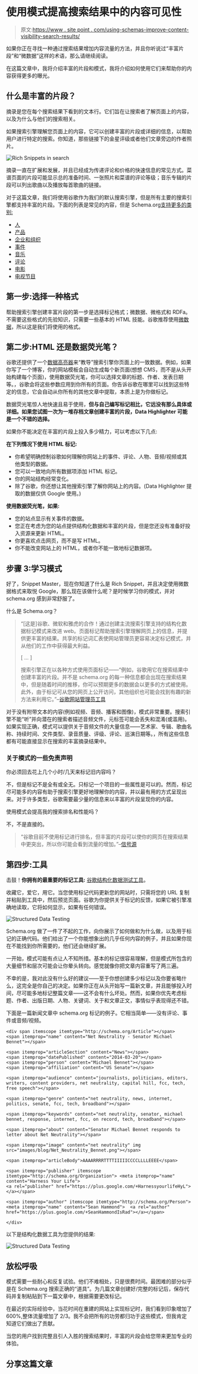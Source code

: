 # 使用模式提高搜索结果中的内容可见性

> 原文:[https://www . site point . com/using-schemas-improve-content-visibility-search-results/](https://www.sitepoint.com/using-schemas-improve-content-visibility-search-results/)

如果你正在寻找一种通过搜索结果增加内容流量的方法，并且你听说过“丰富片段”和“微数据”这样的术语，那么请继续阅读。

在这篇文章中，我将介绍丰富的片段和模式，我将介绍如何使用它们来帮助你的内容获得更多的曝光。

## 什么是丰富的片段？

摘录是您在每个搜索结果下看到的文本行。它们旨在让搜索者了解页面上的内容，以及为什么与他们的搜索相关。

如果搜索引擎理解您页面上的内容，它可以创建丰富的片段或详细的信息，以帮助用户进行特定的搜索。你知道，那些链接下的金星评级或者他们文章旁边的作者照片。

![Rich Snippets in search](../Images/9a3c908ddbbc7918fa84e9cf166dbf36.png)

摘录一直在扩展和发展，并且已经成为传递评论和价格的快速信息的常见方式。菜谱页面的片段可能显示总的准备时间、一张照片和菜谱的评论等级；音乐专辑的片段可以列出歌曲以及播放每首歌曲的链接。

对于这篇文章，我们将使用谷歌作为我们的默认搜索引擎，但是所有主要的搜索引擎都支持丰富的片段。下面的列表是常见的内容，但是 Schema.org[支持更多的类别:](http://schema.org)

*   [人](https://support.google.com/webmasters/answer/answer.py?answer=146646)
*   [产品](https://support.google.com/webmasters/answer/answer.py?answer=146750)
*   [企业和组织](https://support.google.com/webmasters/answer/answer.py?answer=146861%29%20-Recipes%20%28https://support.google.com/webmasters/answer/answer.py?answer=173379)
*   [事件](https://support.google.com/webmasters/answer/answer.py?answer=164506)
*   [音乐](https://support.google.com/webmasters/answer/answer.py?answer=1623047)
*   [评论](https://support.google.com/webmasters/answer/146645)
*   [电影](http://schema.org/Movie)
*   [电视节目](http://schema.org/TVSeries)

## 第一步:选择一种格式

帮助搜索引擎创建丰富片段的第一步是选择标记格式；微数据、微格式和 RDFa。不需要这些格式的先验知识，只需要一些基本的 HTML 技能。谷歌推荐使用[微数据](https://support.google.com/webmasters/answer/answer.py?answer=176035)，所以这是我们将使用的格式。

## 第二步:HTML 还是数据荧光笔？

谷歌还提供了一个[数据高亮器](https://support.google.com/webmasters/answer/answer.py?answer=2692911)来“教导”搜索引擎你页面上的一致数据。例如，如果你写了一个博客，你的网站模板会自动生成每个新页面(想想 CMS，而不是从头开始构建每个页面)，使用数据荧光笔，你可以选择文章的标题、作者、发表日期等。，谷歌会将这些参数应用到你所有的页面。你告诉谷歌在哪里可以找到这些特定的信息，它会自动从你所有的其他文章中提取，本质上是为你做标记。

数据荧光笔惊人地快速且易于使用，**但与自己编写标记相比，它远没有那么具体或详细。如果您试图一次为一堆存档文章创建丰富的片段，Data Highlighter 可能是一个不错的选择。**

如果你不能决定在丰富的片段上投入多少精力，可以考虑以下几点:

**在下列情况下使用 HTML 标记:**

*   你希望明确控制谷歌如何理解你网站上的事件、评论、人物、音频/视频或其他类型的数据。
*   您可以一致地向所有数据项添加 HTML 标记。
*   你的网站结构经常变化。
*   除了谷歌，你还想让其他搜索引擎了解你网站上的内容。(Data Highlighter 提取的数据仅供 Google 使用。)

**使用数据荧光笔，如果:**

*   您的站点显示有关事件的数据。
*   您正在考虑为您的站点提供结构化数据和丰富的片段，但是您还没有准备好投入资源来更新 HTML。
*   你更喜欢点击网页，而不是写 HTML。
*   你不能改变网站上的 HTML，或者你不能一致地标记数据项。

## 步骤 3:学习模式

好了，Snippet Master，现在你知道了什么是 Rich Snippet，并且决定使用微数据格式来取悦 Google，那么现在该做什么呢？是时候学习你的模式，并对 schema.org 感到非常舒服了。

什么是 Schema.org？

> “[这是]谷歌、微软和雅虎的合作！通过创建主流搜索引擎支持的结构化数据标记模式来改进 web。页面标记帮助搜索引擎理解网页上的信息，并提供更丰富的结果。共享的标记词汇表使网站管理员更容易决定标记模式，并从他们的工作中获得最大利益。
> 
> [ … ]
> 
> 搜索引擎正在以各种方式使用页面标记——“例如，谷歌用它在搜索结果中创建丰富的片段。并不是 schema.org 的每一种信息都会出现在搜索结果中，但是随着时间的推移，你可以预期更多的数据会以更多的方式被使用。此外，由于标记可从您的网页上公开访问，其他组织也可能会找到有趣的新方法来利用它。”–[谷歌网站管理员工具](https://support.google.com/webmasters/answer/1211158?hl=en&ref_topic=4600154)

对于没有附带文本的内容(例如视频、音频、播客和图像)，模式非常重要。搜索引擎不能“听”并向潜在的搜索者描述音频文件，元标签可能会丢失和混淆(或滥用)。如果实现正确，模式可以提供关于音频文件的大量信息——艺术家、专辑、歌曲名称、持续时间、文件类型、录音质量、评级、评论、巡演日期等。，所有这些信息都有可能直接显示在搜索的丰富摘录结果中。

### 关于模式的一些免责声明

你必须回去花上几个小时/几天来标记旧内容吗？

不，但是标记不是全有或全无。只标记一个项目的一些属性是可以的。然而，标记尽可能多的内容有助于搜索引擎更好地理解你的内容，并以最有用的方式呈现出来。对于许多类型，谷歌需要最少量的信息来以丰富的片段呈现你的内容。

使用模式会提高我的搜索排名和性能吗？

不，不是直接的。

> “谷歌目前不使用标记进行排名，但丰富的片段可以使你的网页在搜索结果中更突出，所以你可能会看到流量的增加。”–[信号源](https://support.google.com/webmasters/answer/1211158?hl=en&ref_topic=4600154)

## 第四步:工具

击鼓！**你拥有的最重要的标记工具:** [谷歌结构化数据测试工具](http://www.google.com/webmasters/tools/richsnippets)。

收藏它，爱它，用它。当您使用标记代码更新您的网站时，只需将您的 URL 复制并粘贴到工具中，然后预览页面。谷歌为你提供关于标记的反馈，如果它被引擎准确地读取，它将如何显示，如果有任何错误。

![Structured Data Testing](../Images/1a38ba53113a99993313ab85cd467855.png)

Schema.org 做了一件了不起的工作，向你展示了如何做和为什么做，以及用于标记的正确代码。他们给出了一个你能想象出的几乎任何内容的例子，并且如果你现在不能找到你所需要的，他们还会继续扩展。

一开始，模式可能有点让人不知所措。基本的标记很容易理解，但是模式所包含的大量细节和层次可能会让你晕头转向。感觉就像你把文章内容重写了两三遍。

不幸的是，我对此没有什么好的建议——至于你想创建多少标记以及你要省略什么，这完全是你自己的决定。如果你正在从头开始写一篇新文章，并且能够投入时间，尽可能多地标记整篇文章——这不会有什么坏处。然而，如果你优先考虑标题、作者、出版日期、人物、关键词、关于和文章正文，事情似乎表现得还不错。

下面是一篇新闻文章中 schema.org 标记的例子。它相当简单——没有评论、事件或音频/视频。

```
<div span itemscope itemtype="http://schema.org/Article"></span>
<span itemprop="name" content="Net Neutrality - Senator Michael Bennet"></span>

<span itemprop="articleSection" content="News"></span>
<span itemprop="datePublished" content="2014-03-20"></span>
<span itemprop="person" content="Michael Bennet"></span>
<span itemprop="affiliation" content="US Senate"></span>

<span itemprop="audience" content="journalists, politicians, editors, writers, content providers, net neutrality, capital hill, fcc, tech, free speech"></span>

<span itemprop="genre" content="net neutrality, news, internet, politics, senate, fcc, tech, broadband"></span>

<span itemprop="keywords" content="net neutrality, senator, michael bennet, response, internet, fcc, on record, tech, broadband"></span>

<span itemprop="about" content="Senator Michael Bennet responds to letter about Net Neutrality"></span>

<span itemprop="image" content="net neutrality" img src="images/blog/Net_Neutrality_Bennet.png"></span>

<span itemprop="articleBody">AAAARRRRTTTTIIIIICCCCLLLLEEEE</span>

<span itemprop="publisher" itemscope itemtype="http://schema.org/Organization"> <meta itemprop="name" content="Harness Your Life"> 
<a rel="publisher" href="https://plus.google.com/+HarnessyourlifeHyL"></a></span> 

<span itemprop="author" itemscope itemtype="http://schema.org/Person"> <meta itemprop="name" content="Sean Hammond">  <a rel="author" href="https://plus.google.com/+SeanHammondIsRad"></a></span>

</div>
```

以下是结构化数据工具为您提供的结果:

![Structured Data Testing](../Images/d936f28a1c9c4ef0c145a72134e2ee45.png)

## 放松呼吸

模式需要一些耐心和反复试验。他们不难相处，只是很费时间。最困难的部分似乎是在 Schema.org 搜索正确的“道具”。为几篇文章创建好/完整的标记后，保存代码并复制粘贴到下一篇文章中，根据需要更改标记。

在最近的实际经验中，当花时间在重建的网站上实现标记时，我们看到印象增加了 600%,整体流量增加了 2/3。我不会把所有的功劳都归功于这些模式，但我肯定知道它们做出了贡献。

当您的用户找到完整且引人入胜的搜索结果时，丰富的片段会给您带来更加专业的体验。

## 分享这篇文章